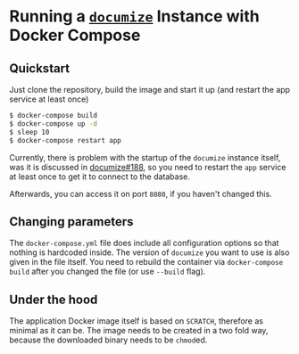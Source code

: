 # Running a [`documize`](https://documize.com/) Instance with Docker Compose

## Quickstart

Just clone the repository, build the image and start it up
(and restart the app service at least once)

```sh
$ docker-compose build
$ docker-compose up -d
$ sleep 10
$ docker-compose restart app
```

Currently, there is problem with the startup of the `documize` instance
itself, was it is discussed in [documize#188](https://github.com/documize/community/issues/188),
so you need to restart the `app` service at least once to get it to
connect to the database.

Afterwards, you can access it on port `8080`, if you haven't changed this.

## Changing parameters

The `docker-compose.yml` file does include all configuration options so
that nothing is hardcoded inside. The version of `documize` you want to
use is also given in the file itself. You need to rebuild the container
via `docker-compose build` after you changed the file (or use `--build`
flag).

## Under the hood

The application Docker image itself is based on `SCRATCH`, therefore as
minimal as it can be. The image needs to be created in a two fold way,
because the downloaded binary needs to be `chmod`ed.
